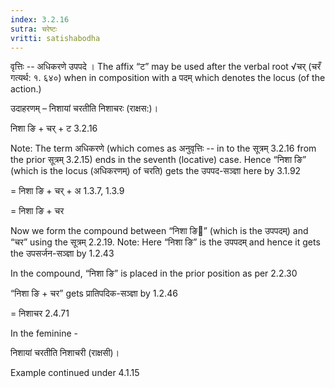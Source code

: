 ```yaml
---
index: 3.2.16
sutra: चरेष्टः
vritti: satishabodha
---
```






वृत्तिः -- अधिकरणे उपपदे । The affix “ट” may be used after the verbal root √चर् (चरँ गत्यर्थ: १. ६४०) when in composition with a पदम् which denotes the locus (of the action.)


उदाहरणम् – निशायां चरतीति निशाचरः (राक्षस:)।


निशा ङि + चर् + ट 3.2.16

Note: The term अधिकरणे (which comes as अनुवृत्तिः -- in to the सूत्रम् 3.2.16 from the prior सूत्रम् 3.2.15) ends in the seventh (locative) case. Hence “निशा ङि” (which is the locus (अधिकरणम्) of चरति) gets the उपपद-सञ्ज्ञा here by 3.1.92

= निशा ङि + चर् + अ 1.3.7, 1.3.9

= निशा ङि + चर


Now we form the compound between “निशा ङि” (which is the उपपदम्) and “चर” using the सूत्रम् 2.2.19. Note: Here “निशा ङि” is the उपपदम् and hence it gets the उपसर्जन-सञ्ज्ञा by 1.2.43

In the compound, “निशा ङि” is placed in the prior position as per 2.2.30

“निशा ङि + चर” gets प्रातिपदिक-सञ्ज्ञा by 1.2.46

= निशाचर 2.4.71


In the feminine -


निशायां चरतीति निशाचरी (राक्षसी)।


Example continued under 4.1.15

